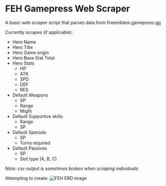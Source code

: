 # FEH Gamepress Web Scraper
A basic web scraper script that parses data from fireemblem.gamepress.gg

Currently scrapes (if applicable):
- Hero Name
- Hero Title
- Hero Game origin
- Hero Base Stat Total
- Hero Stats 
  - HP
  - ATK
  - SPD
  - DEF
  - RES
- Default Weapons
  - SP
  - Range
  - Might
- Default Supportive skills
  - Range
  - SP
- Default Specials
  - SP
  - Turns required
- Default Passives
  - SP
  - Slot type (A, B, C)

*Note: csv output is sometimes broken when scraping individuals*


Attempting to create:
![FEH ERD image](https://github.com/mauduong/FEH-Gamepress-Web-Scraper/blob/master/FEH%20database.png)
